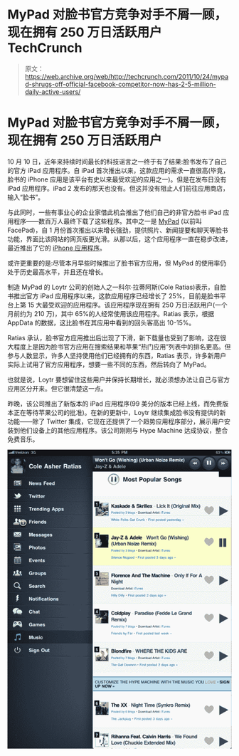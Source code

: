 # MyPad 对脸书官方竞争对手不屑一顾，现在拥有 250 万日活跃用户 TechCrunch

> 原文：<https://web.archive.org/web/http://techcrunch.com/2011/10/24/mypad-shrugs-off-official-facebook-competitor-now-has-2-5-million-daily-active-users/>

# MyPad 对脸书官方竞争对手不屑一顾，现在拥有 250 万日活跃用户

10 月 10 日，近年来持续时间最长的科技谣言之一终于有了结果:脸书发布了自己的官方 iPad 应用程序。自 iPad 首次推出以来，这款应用的需求一直很高(毕竟，脸书的 iPhone 应用是该平台有史以来最受欢迎的应用之一)。但是在发布日没有 iPad 应用程序。iPad 2 发布的那天也没有。但这并没有阻止人们前往应用商店，输入“脸书”。

与此同时，一些有事业心的企业家借此机会推出了他们自己的非官方脸书 iPad 应用程序——数百万人最终下载了这些程序。其中之一是 [MyPad](https://web.archive.org/web/20230203094214/http://itunes.apple.com/us/app/mypad-for-facebook-twitter/id413419662?mt=8) (以前叫 FacePad)，自 1 月份首次推出以来增长强劲，提供照片、新闻提要和聊天等脸书功能，界面比该网站的网页版更光滑。从那以后，这个应用程序一直在稳步改进，最近推出了它的 [iPhone 应用程序](https://web.archive.org/web/20230203094214/https://techcrunch.com/2011/08/09/hit-ipad-facebook-app-mypad-comes-to-the-iphone/)。

或许更重要的是:尽管本月早些时候推出了脸书官方应用，但 MyPad 的使用率仍处于历史最高水平，并且还在增长。

制造 MyPad 的 Loytr 公司的创始人之一科尔·拉蒂阿斯(Cole Ratias)表示，自脸书推出官方 iPad 应用程序以来，这款应用程序已经增长了 25%，目前是脸书平台上第 15 大最受欢迎的应用程序。该应用程序现在拥有 250 万日活跃用户(一个月前约为 210 万)，其中 65%的人经常使用该应用程序。Ratias 表示，根据 AppData 的数据，这比脸书在其应用中看到的回头客高出 10-15%。

Ratias 承认，脸书官方应用推出后出现了下滑，新下载量也受到了影响，这在很大程度上是因为脸书官方应用在搜索结果和苹果“热门应用”列表中的排名更高。但参与人数显示，许多人坚持使用他们已经拥有的东西，Ratias 表示，许多新用户实际上试用了官方应用程序，想要一些不同的东西，然后转向了 MyPad。

也就是说，Loytr 要想留住这些用户并保持长期增长，就必须想办法让自己与官方应用区分开来。但它很清楚这一点。

昨晚，该公司推出了新版本的 iPad 应用程序(99 美分的版本已经上线，而免费版本正在等待苹果公司的批准)。在新的更新中，Loytr 继续集成脸书没有提供的新功能——除了 Twitter 集成，它现在还提供了一个趋势应用程序部分，展示用户安装到他们设备上的其他应用程序。该公司刚刚与 Hype Machine 达成协议，整合免费音乐。

![](img/b4b62e8ea766b5d17df5eddf35d77f26.png)